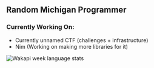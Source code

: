 ## Random Michigan Programmer

### Currently Working On:
- Currently unnamed CTF (challenges + infrastructure)
- Nim (Working on making more libraries for it)

![Wakapi week language stats](https://github-readme-stats.vercel.app/api/wakatime?username=minejerik&api_domain=wakapi.dev&bg_color=1A202C&title_color=2F855A&icon_color=2F855A&text_color=ffffff&custom_title=Wakapi%20Week%20Stats&layout=compact)
